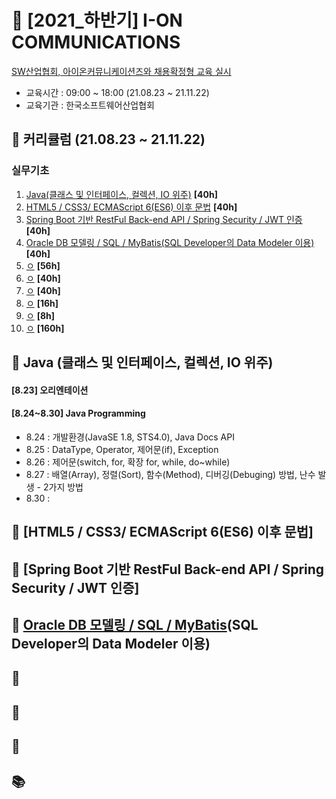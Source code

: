 # 🚀 [2021_하반기] I-ON COMMUNICATIONS
[SW산업협회, 아이온커뮤니케이션즈와 채용확정형 교육 실시](https://zdnet.co.kr/view/?no=20210824102600)
* 교육시간 : 09:00 ~ 18:00 (21.08.23 ~ 21.11.22)
* 교육기관 : 한국소프트웨어산업협회

## 🌱 커리큘럼 (21.08.23 ~ 21.11.22)
### 실무기초
1. [Java(클래스 및 인터페이스, 컬렉션, IO 위주)](#-java-클래스-및-인터페이스-컬렉션-IO-위주) **[40h]**
2. [HTML5 / CSS3/ ECMAScript 6(ES6) 이후 문법](#-html5--css3-ecmascript-6es6-이후-문법) **[40h]**
3. [Spring Boot 기반 RestFul Back-end API / Spring Security / JWT 인증](#-spring-boot-기반-restful-back-end-api--spring-security--jwt-인증) **[40h]**
4. [Oracle DB 모델링 / SQL / MyBatis(SQL Developer의 Data Modeler 이용)](#-oracle-db-모델링--sql--mybatissql-developer의-data-modeler-이용) **[40h]**
5. [ㅇ](#-Week-5) **[56h]**
6. [ㅇ](#-Week-6) **[40h]**
7. [ㅇ](#-Week-7) **[40h]**
8. [ㅇ](#-Week-8) **[16h]**
9. [ㅇ](#-Week-9) **[8h]**
10. [ㅇ](#-Week-10) **[160h]**


## 📕 Java (클래스 및 인터페이스, 컬렉션, IO 위주) 
#### [8.23] 오리엔테이션
#### [8.24~8.30] Java Programming
- 8.24 : 개발환경(JavaSE 1.8, STS4.0), Java Docs API
- 8.25 : DataType, Operator, 제어문(if), Exception
- 8.26 : 제어문(switch, for, 확장 for, while, do~while)
- 8.27 : 배열(Array), 정렬(Sort), 함수(Method), 디버깅(Debuging) 방법, 난수 발생 - 2가지 방법
- 8.30 : 
## 📙 [HTML5 / CSS3/ ECMAScript 6(ES6) 이후 문법]
## 📒 [Spring Boot 기반 RestFul Back-end API / Spring Security / JWT 인증]
## 📗 [Oracle DB 모델링 / SQL / MyBatis](#-Week-4)(SQL Developer의 Data Modeler 이용)
## 📘 
## 📔
## 📓
## 📚 
